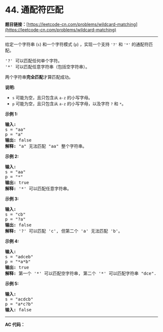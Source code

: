 # 44. 通配符匹配

**题目链接：**[https://leetcode-cn.com/problems/wildcard-matching](https://leetcode-cn.com/problems/wildcard-matching)

---

<div class="content__1Y2H">
 <div class="notranslate">
  <p>给定一个字符串&nbsp;(<code>s</code>) 和一个字符模式&nbsp;(<code>p</code>) ，实现一个支持&nbsp;<code>'?'</code>&nbsp;和&nbsp;<code>'*'</code>&nbsp;的通配符匹配。</p> 
  <pre class="language-text">'?' 可以匹配任何单个字符。
'*' 可以匹配任意字符串（包括空字符串）。
</pre> 
  <p>两个字符串<strong>完全匹配</strong>才算匹配成功。</p> 
  <p><strong>说明:</strong></p> 
  <ul> 
   <li><code>s</code>&nbsp;可能为空，且只包含从&nbsp;<code>a-z</code>&nbsp;的小写字母。</li> 
   <li><code>p</code>&nbsp;可能为空，且只包含从&nbsp;<code>a-z</code>&nbsp;的小写字母，以及字符&nbsp;<code>?</code>&nbsp;和&nbsp;<code>*</code>。</li> 
  </ul> 
  <p><strong>示例&nbsp;1:</strong></p> 
  <pre class="language-text"><strong>输入:</strong>
s = "aa"
p = "a"
<strong>输出:</strong> false
<strong>解释:</strong> "a" 无法匹配 "aa" 整个字符串。</pre> 
  <p><strong>示例&nbsp;2:</strong></p> 
  <pre class="language-text"><strong>输入:</strong>
s = "aa"
p = "*"
<strong>输出:</strong> true
<strong>解释:</strong>&nbsp;'*' 可以匹配任意字符串。
</pre> 
  <p><strong>示例&nbsp;3:</strong></p> 
  <pre class="language-text"><strong>输入:</strong>
s = "cb"
p = "?a"
<strong>输出:</strong> false
<strong>解释:</strong>&nbsp;'?' 可以匹配 'c', 但第二个 'a' 无法匹配 'b'。
</pre> 
  <p><strong>示例&nbsp;4:</strong></p> 
  <pre class="language-text"><strong>输入:</strong>
s = "adceb"
p = "*a*b"
<strong>输出:</strong> true
<strong>解释:</strong>&nbsp;第一个 '*' 可以匹配空字符串, 第二个 '*' 可以匹配字符串 "dce".
</pre> 
  <p><strong>示例&nbsp;5:</strong></p> 
  <pre class="language-text"><strong>输入:</strong>
s = "acdcb"
p = "a*c?b"
<strong>输入:</strong> false</pre> 
 </div>
</div>

---

**AC 代码：**

```java

```